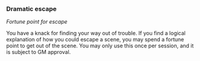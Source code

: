 
### Dramatic escape

_Fortune point for escape_

You have a knack for finding your way out of trouble. If you find a logical explanation of how you could escape a scene, you may spend a fortune point to get out of the scene. You may only use this once per session, and it is subject to GM approval.
